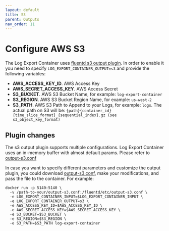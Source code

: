 ```yaml
---
layout: default
title: S3
parent: Outputs
nav_order: 11
---
```

# Configure AWS S3

The Log Export Container uses [fluentd s3 output plugin](https://docs.fluentd.org/output/s3). In order to enable it you need to specify `LOG_EXPORT_CONTAINER_OUTPUT=s3` and provide the following variables:
* **AWS_ACCESS_KEY_ID**. AWS Access Key
* **AWS_SECRET_ACCESS_KEY**. AWS Access Secret
* **S3_BUCKET**. AWS S3 Bucket Name, for example: `log-export-container`
* **S3_REGION**. AWS S3 Bucket Region Name, for example: `us-west-2`
* **S3_PATH**. AWS S3 Path to Append to your Logs, for example: `logs`. The actual path on S3 will be: `{path}{container_id}{time_slice_format}_{sequential_index}.gz (see s3_object_key_format)`

## Plugin changes

The s3 output plugin supports multiple configurations. Log Export Container uses an in-memory buffer with almost default params. Please refer to [output-s3.conf](../fluentd/etc/output-s3.conf)

In case you want to specify different parameters and customize the output plugin, you could download [output-s3.conf](../fluentd/etc/output-s3.conf), make your modifications, and pass the file to the container. For example:
```
docker run -p 5140:5140 \
  -v /path-to-your/output-s3.conf:/fluentd/etc/output-s3.conf \
  -e LOG_EXPORT_CONTAINER_INPUT=$LOG_EXPORT_CONTAINER_INPUT \
  -e LOG_EXPORT_CONTAINER_OUTPUT=s3 \
  -e AWS_ACCESS_KEY_ID=$AWS_ACCESS_KEY_ID \
  -e AWS_SECRET_ACCESS_KEY=$AWS_SECRET_ACCESS_KEY \
  -e S3_BUCKET=$S3_BUCKET \
  -e S3_REGION=$S3_REGION \
  -e S3_PATH=$S3_PATH log-export-container 
```
